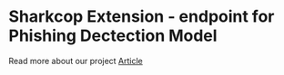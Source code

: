 <h1>Sharkcop Extension - endpoint for Phishing Dectection Model</h1>
Read more about our project <a href="https://portswigger.net/daily-swig/sharkcop-google-chrome-extension-uses-machine-learning-to-detect-phishing-urls">Article<a>
